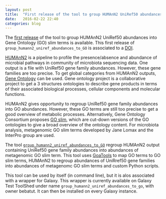 ```yaml
---
layout: post
title:  "First release of the tool to group HUMAnN2 UniRef50 abundances into Gene Ontology (GO) slim terms"
date:   2016-02-22 22:40
categories: blog
---
```


The [first release](https://github.com/ASaiM/group_humann2_uniref_abundances_to_GO/releases/tag/v1.0.0) of the tool to group HUMAnN2 UniRef50 abundances into Gene Ontology (GO) slim terms is available. This first release of `group_humann2_uniref_abundances_to_GO` is associated to a [DOI](https://zenodo.org/badge/latestdoi/19862/ASaiM/group_humann2_uniref_abundances_to_GO).

[HUMAnN2](http://huttenhower.sph.harvard.edu/humann2) is a pipeline to profile the presence/absence and abundance of microbial pathways in community of microbiota sequencing data. One output is a file with UniRef50 gene family abundances. However, these gene families are too precise. To get global categories from HUMAnN2 outputs, [Gene Ontology](http://geneontology.org/) can be used. Gene ontology project is a collaborative project to get a 3 structures ontologies to describe gene products in terms of their associated biological processes, cellular components and molecular functions. 

HUMAnN2 gives opportunity to regroup UniRef50 gene family abundances into GO abundances. However, these GO terms are still too precise to get a good overview of metabolic processes. Alternatively, Gene Ontology Consortium proposes [GO slim](http://geneontology.org/page/go-slim-and-subset-guide), which are cut-down versions of the GO ontologies to give a broad overview of the ontology content. For microbiota analysis, metagenomic GO slim terms developed by Jane Lomax and the InterPro group are used.

The tool [`group_humann2_uniref_abundances_to_GO`](https://github.com/ASaiM/group_humann2_uniref_abundances_to_GO) regroup HUMAnN2 output containing UniRef50 gene family abundances into abundances of metagenomic GO slim term. This tool uses [GoaTools](https://github.com/tanghaibao/goatools) to map GO terms to GO slim terms, HUMAnN2 to regroup abundances of UniRref50 gene families into abundances of metagenomc GO slim terms and custom Python scripts.

This tool can be used by itself (in command line), but it is alos associated with a wrapper for Galaxy. This wrapper is currently available on Galaxy Test ToolShed under name `group_humann2_uniref_abundances_to_go`, with owner bebatut. It can then be installed on every Galaxy instance.
